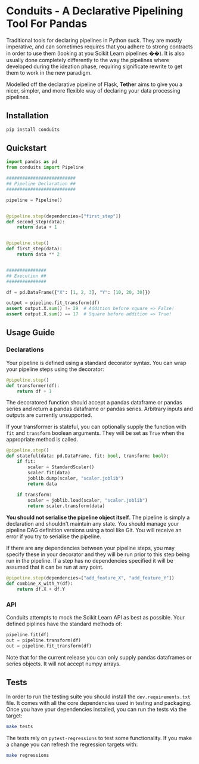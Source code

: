 # Conduits - A Declarative Pipelining Tool For Pandas
Traditional tools for declaring pipelines in Python suck. They are mostly 
imperative, and can sometimes requires that you adhere to strong contracts in
order to use them (looking at you Scikit Learn pipelines ��). It is also 
usually done completely differently to the way the pipelines where developed 
during the ideation phase, requiring significate rewrite to get them to work
in the new paradigm.

Modelled off the declarative pipeline of Flask, **Tether** aims to give you a
nicer, simpler, and more flexible way of declaring your data processing pipelines.

## Installation

```bash
pip install conduits
```

## Quickstart

```python 
import pandas as pd
from conduits import Pipeline

##########################
## Pipeline Declaration ##
##########################

pipeline = Pipeline()


@pipeline.step(dependencies=["first_step"])
def second_step(data):
    return data + 1


@pipeline.step()
def first_step(data):
    return data ** 2


###############
## Execution ##
###############

df = pd.DataFrame({"X": [1, 2, 3], "Y": [10, 20, 30]})

output = pipeline.fit_transform(df)
assert output.X.sum() != 29  # Addition before square => False!
assert output.X.sum() == 17  # Square before addition => True!
```

## Usage Guide

### Declarations
Your pipeline is defined using a standard decorator syntax. You can wrap your
pipeline steps using the decorator:

```python
@pipeline.step()
def transformer(df):
    return df + 1
```

The decoratored function should accept a pandas dataframe or pandas series and
return a pandas dataframe or pandas series. Arbitrary inputs and outputs are
currently unsupported. 

If your transformer is stateful, you can optionally supply the function with
`fit` and `transform` boolean arguments. They will be set as `True` when the 
appropriate method is called.

```python
@pipeline.step()
def stateful(data: pd.DataFrame, fit: bool, transform: bool):
    if fit:
        scaler = StandardScaler()
        scaler.fit(data)
        joblib.dump(scaler, "scaler.joblib")
        return data
    
    if transform:
        scaler = joblib.load(scaler, "scaler.joblib")
        return scaler.transform(data)
```

**You should not serialise the pipeline object itself**. The pipeline is simply
a declaration and shouldn't maintain any state. You should manage your pipeline
DAG definition versions using a tool like Git. You will receive an error if you
try to serialise the pipeline.

If there are any dependencies between your pipeline steps, you may specify these
in your decorator and they will be run prior to this step being run in the 
pipeline. If a step has no dependencies specified it will be assumed that it can
be run at any point.

```python
@pipeline.step(dependencies=["add_feature_X", "add_feature_Y"])
def combine_X_with_Y(df):
    return df.X + df.Y
```

### API
Conduits attempts to mock the Scikit Learn API as best as possible. Your defined 
piplines have the standard methods of:

```python 
pipeline.fit(df)
out = pipeline.transform(df)
out = pipeline.fit_transform(df)
```

Note that for the current release you can only supply pandas dataframes or 
series objects. It will not accept numpy arrays.

## Tests
In order to run the testing suite you should install the `dev.requirements.txt`
file. It comes with all the core dependencies used in testing and packaging.
Once you have your dependencies installed, you can run the tests via the target:

```bash
make tests
```

The tests rely on `pytest-regressions` to test some functionality. If you make
a change you can refresh the regression targets with:

```bash
make regressions
```